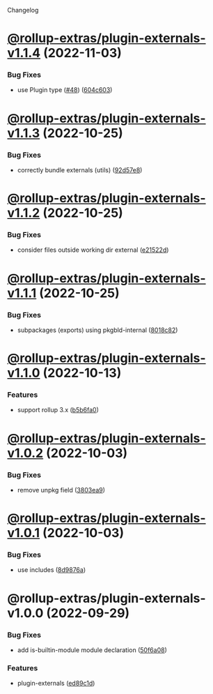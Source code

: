 Changelog

# [@rollup-extras/plugin-externals-v1.1.4](https://github.com/kshutkin/rollup-extras/compare/@rollup-extras/plugin-externals-v1.1.3...@rollup-extras/plugin-externals-v1.1.4) (2022-11-03)


### Bug Fixes

* use Plugin type ([#48](https://github.com/kshutkin/rollup-extras/issues/48)) ([604c603](https://github.com/kshutkin/rollup-extras/commit/604c60320bc1713a7cab229b9b66e372f7f1f922))

# [@rollup-extras/plugin-externals-v1.1.3](https://github.com/kshutkin/rollup-extras/compare/@rollup-extras/plugin-externals-v1.1.2...@rollup-extras/plugin-externals-v1.1.3) (2022-10-25)


### Bug Fixes

* correctly bundle externals (utils) ([92d57e8](https://github.com/kshutkin/rollup-extras/commit/92d57e89added20a06c7d46b7e29f5bda6d2c869))

# [@rollup-extras/plugin-externals-v1.1.2](https://github.com/kshutkin/rollup-extras/compare/@rollup-extras/plugin-externals-v1.1.1...@rollup-extras/plugin-externals-v1.1.2) (2022-10-25)


### Bug Fixes

* consider files outside working dir external ([e21522d](https://github.com/kshutkin/rollup-extras/commit/e21522d4601e75522ec6231693968e211e578246))

# [@rollup-extras/plugin-externals-v1.1.1](https://github.com/kshutkin/rollup-extras/compare/@rollup-extras/plugin-externals-v1.1.0...@rollup-extras/plugin-externals-v1.1.1) (2022-10-25)


### Bug Fixes

* subpackages (exports) using pkgbld-internal ([8018c82](https://github.com/kshutkin/rollup-extras/commit/8018c82fd23aceaf64ea18ea7e6ce46a932a1508))

# [@rollup-extras/plugin-externals-v1.1.0](https://github.com/kshutkin/rollup-extras/compare/@rollup-extras/plugin-externals-v1.0.2...@rollup-extras/plugin-externals-v1.1.0) (2022-10-13)


### Features

* support rollup 3.x ([b5b6fa0](https://github.com/kshutkin/rollup-extras/commit/b5b6fa08bc7ed6846b8d1404d14d96365a8cab02))

# [@rollup-extras/plugin-externals-v1.0.2](https://github.com/kshutkin/rollup-extras/compare/@rollup-extras/plugin-externals-v1.0.1...@rollup-extras/plugin-externals-v1.0.2) (2022-10-03)


### Bug Fixes

* remove unpkg field ([3803ea9](https://github.com/kshutkin/rollup-extras/commit/3803ea995f6042431d96e0e6a6c9d59050d8bfeb))

# [@rollup-extras/plugin-externals-v1.0.1](https://github.com/kshutkin/rollup-extras/compare/@rollup-extras/plugin-externals-v1.0.0...@rollup-extras/plugin-externals-v1.0.1) (2022-10-03)


### Bug Fixes

* use includes ([8d9876a](https://github.com/kshutkin/rollup-extras/commit/8d9876af3b9531fa756a61471de157a9bd461a4e))

# @rollup-extras/plugin-externals-v1.0.0 (2022-09-29)


### Bug Fixes

* add is-builtin-module module declaration ([50f6a08](https://github.com/kshutkin/rollup-extras/commit/50f6a0856953847c78dc52f828ae2a40db99694f))


### Features

* plugin-externals ([ed89c1d](https://github.com/kshutkin/rollup-extras/commit/ed89c1db929ca984d63f3ad7376d9876554371b9))
